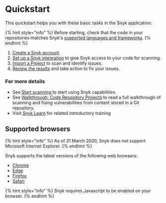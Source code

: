 # Quickstart

This quickstart helps you with these basic tasks in the Snyk application:

{% hint style="info" %}
Before starting, check that the code in your repositories matches Snyk's [supported languages and frameworks](../supported-languages-and-frameworks/).
{% endhint %}

1. [Create a Snyk account](create-or-log-in-to-a-snyk-account.md).
2. [Set up a Snyk integration](set-up-an-integration.md) to give Snyk access to your code for scanning.
3. [Import a Project](import-a-project.md) to scan and identify issues.
4. [Review the results](view-snyk-scan-results.md) and take action to fix your issues.

### For more details

* See [Start scanning ](../../scan-with-snyk/start-scanning.md)to start using Snyk capabilities.
* See [Walkthrough: Code Repository Projects](../../implement-snyk/walkthrough-code-repository-projects/) to read a full walkthrough of scanning and fixing vulnerabilities from content stored in a Git repository.
* Visit [Snyk Learn](https://learn.snyk.io/catalog/product-training/) for related introductory training

## Supported browsers

{% hint style="info" %}
As of 31 March 2020, Snyk does not support Microsoft Internet Explorer.
{% endhint %}

Snyk supports the latest versions of the following web browsers:

* [Chrome](https://www.google.com/chrome/)
* [Edge](https://www.microsoft.com/en-us/edge?form=MA13FJ)
* [Firefox](https://www.mozilla.org/en-US/firefox/new/)
* [Safari](https://www.apple.com/safari/)

{% hint style="info" %}
Snyk requires Javascript to be enabled on your browser.
{% endhint %}

